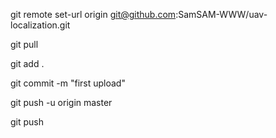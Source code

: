 git remote set-url origin git@github.com:SamSAM-WWW/uav-localization.git


git pull

git add .

git commit -m "first upload"


git push -u origin master

git push